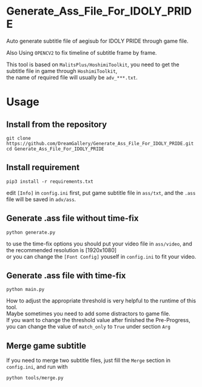 ﻿# Generate_Ass_File_For_IDOLY_PRIDE
Auto generate subtitle file of aegisub for IDOLY PRIDE through game file.

Also Using `OPENCV2` to fix timeline of subtitle frame by frame.

This tool is based on `MalitsPlus/HoshimiToolkit`, you need to get the subtitle file in game through `HoshimiToolkit`,<br /> the name of required file will usually be `adv_***.txt`.


# Usage

## Install from the repository
```
git clone https://github.com/DreamGallery/Generate_Ass_File_For_IDOLY_PRIDE.git
cd Generate_Ass_File_For_IDOLY_PRIDE
```

## Install requirement
```
pip3 install -r requirements.txt
```

edit `[Info]` in `config.ini` first, put game subtitle file in `ass/txt`, and the `.ass` file will be saved in `adv/ass`.

## Generate .ass file without time-fix

```
python generate.py
```

to use the time-fix options you should put your video file in `ass/video`, and the recommended resolution is [1920x1080] <br />or you can change the `[Font Config]` youself in `config.ini` to fit your video.

## Generate .ass file with time-fix
```
python main.py
```
How to adjust the appropriate threshold is very helpful to the runtime of this tool.<br />Maybe sometimes you need to add some distractors to game file.<br />If you want to change the threshold value after finished the Pre-Progress, you can change the value of `match_only` to `True` under section `Arg` 

## Merge game subtitle
If you need to merge two subtitle files, just fill the `Merge` section in `config.ini`, and run with
```
python tools/merge.py
```
